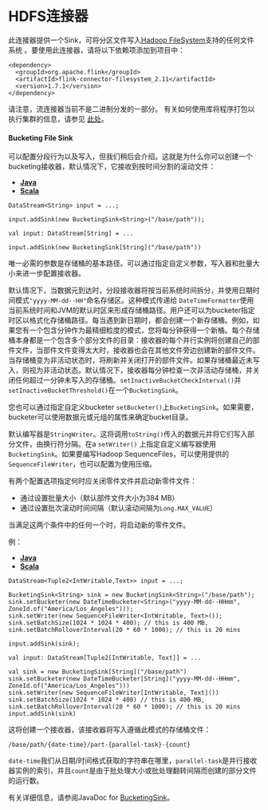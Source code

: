 

# HDFS连接器


此连接器提供一个Sink，可将分区文件写入[Hadoop FileSystem](http://hadoop.apache.org)支持的任何文件系统 。要使用此连接器，请将以下依赖项添加到项目中：



```
<dependency>
  <groupId>org.apache.flink</groupId>
  <artifactId>flink-connector-filesystem_2.11</artifactId>
  <version>1.7.1</version>
</dependency>
```



请注意，流连接器当前不是二进制分发的一部分。 有关如何使用库将程序打包以执行集群的信息，请参见 [此处](https://flink.sojb.cn/dev/linking.html)。

#### Bucketing File Sink

可以配置分段行为以及写入，但我们稍后会介绍。这就是为什么你可以创建一个bucketing接收器，默认情况下，它接收到按时间分割的滚动文件：

*   [**Java**](#tab_java_0)
*   [**Scala**](#tab_scala_0)



```
DataStream<String> input = ...;

input.addSink(new BucketingSink<String>("/base/path"));
```





```
val input: DataStream[String] = ...

input.addSink(new BucketingSink[String]("/base/path"))
```



唯一必需的参数是存储桶的基本路径。可以通过指定自定义参数，写入器和批量大小来进一步配置接收器。

默认情况下，当数据元到达时，分段接收器将按当前系统时间拆分，并使用日期时间模式`"yyyy-MM-dd--HH"`命名存储区。这种模式传递给 `DateTimeFormatter`使用当前系统时间和JVM的默认时区来形成存储桶路径。用户还可以为bucketer指定时区以格式化存储桶路径。每当遇到新日期时，都会创建一个新存储桶。例如，如果您有一个包含分钟作为最精细粒度的模式，您将每分钟获得一个新桶。每个存储桶本身都是一个包含多个部分文件的目录：接收器的每个并行实例将创建自己的部件文件，当部件文件变得太大时，接收器也会在其他文件旁边创建新的部件文件。当存储桶变为非活动状态时，将刷新并关闭打开的部件文件。如果存储桶最近未写入，则视为非活动状态。默认情况下，接收器每分钟检查一次非活动存储桶，并关闭任何超过一分钟未写入的存储桶。`setInactiveBucketCheckInterval()`并 `setInactiveBucketThreshold()`在一个`BucketingSink`。

您也可以通过指定自定义bucketer `setBucketer()`上`BucketingSink`。如果需要，bucketer可以使用数据元或元组的属性来确定bucket目录。

默认编写器是`StringWriter`。这将调用`toString()`传入的数据元并将它们写入部分文件，由换行符分隔。在a `setWriter()` 上指定自定义编写器使用`BucketingSink`。如果要编写Hadoop SequenceFiles，可以使用提供的 `SequenceFileWriter`，也可以配置为使用压缩。

有两个配置选项指定何时应关闭零件文件并启动新零件文件：

*   通过设置批量大小（默认部件文件大小为384 MB）
*   通过设置批次滚动时间间隔（默认滚动间隔为`Long.MAX_VALUE`）

当满足这两个条件中的任何一个时，将启动新的零件文件。

例：

*   [**Java**](#tab_java_1)
*   [**Scala**](#tab_scala_1)



```
DataStream<Tuple2<IntWritable,Text>> input = ...;

BucketingSink<String> sink = new BucketingSink<String>("/base/path");
sink.setBucketer(new DateTimeBucketer<String>("yyyy-MM-dd--HHmm", ZoneId.of("America/Los_Angeles")));
sink.setWriter(new SequenceFileWriter<IntWritable, Text>());
sink.setBatchSize(1024 * 1024 * 400); // this is 400 MB,
sink.setBatchRolloverInterval(20 * 60 * 1000); // this is 20 mins

input.addSink(sink);
```





```
val input: DataStream[Tuple2[IntWritable, Text]] = ...

val sink = new BucketingSink[String]("/base/path")
sink.setBucketer(new DateTimeBucketer[String]("yyyy-MM-dd--HHmm", ZoneId.of("America/Los_Angeles")))
sink.setWriter(new SequenceFileWriter[IntWritable, Text]())
sink.setBatchSize(1024 * 1024 * 400) // this is 400 MB, sink.setBatchRolloverInterval(20 * 60 * 1000); // this is 20 mins 
input.addSink(sink)
```



这将创建一个接收器，该接收器将写入遵循此模式的存储桶文件：



```
/base/path/{date-time}/part-{parallel-task}-{count}
```



`date-time`我们从日期/时间格式获取的字符串在哪里，`parallel-task`是并行接收器实例的索引，并且`count`是由于批处理大小或批处理翻转间隔而创建的部分文件的运行数。

有关详细信息，请参阅JavaDoc for [BucketingSink](http://flink.apache.org/docs/latest/api/java/org/apache/flink/streaming/connectors/fs/bucketing/BucketingSink.html)。


